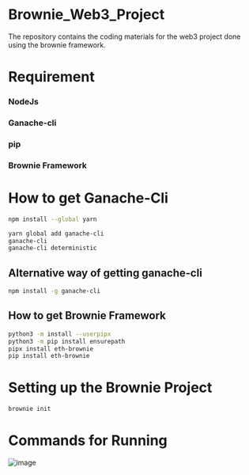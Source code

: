 # Brownie_Web3_Project
The repository contains the coding materials for the web3 project done using the brownie framework.

# Requirement
### NodeJs
### Ganache-cli
### pip
### Brownie Framework


# How to get Ganache-Cli
```bash
npm install --global yarn
```


```bash
yarn global add ganache-cli
ganache-cli
ganache-cli deterministic
```

## Alternative way of getting ganache-cli
```bash
npm install -g ganache-cli
```

## How to get Brownie Framework
```bash
python3 -m install --userpipx
python3 -m pip install ensurepath
pipx install eth-brownie
pip install eth-brownie
```

# Setting up the Brownie Project
```bash
brownie init
```

# Commands for Running
![image](https://user-images.githubusercontent.com/68814937/217435228-54ccbb36-4761-434a-99cb-dffefb941329.png)
